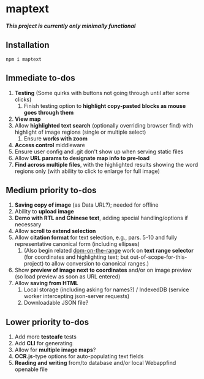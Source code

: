 # maptext

***This project is currently only minimally functional***

## Installation

```
npm i maptext
```

## Immediate to-dos

1. **Testing** (Some quirks with buttons not going through until after
    some clicks)
    1. Finish testing option to
        **highlight copy-pasted blocks as mouse goes through them**
1. **View map**
  1. Allow **highlighted text search** (optionally overriding browser
      find) with highlight of image regions (single or multiple select)
      1. Ensure **works with zoom**
1. **Access control** middleware
  1. Ensure user config and .git don't show up when serving static files
1. Allow **URL params to designate map info to pre-load**
1. **Find across multiple files**, with the highlighted
      results showing the word regions only (with
      ability to click to enlarge for full image)

## Medium priority to-dos

1. **Saving copy of image** (as Data URL?); needed for offline
1. Ability to **upload image**
1. **Demo with RTL and Chinese text**, adding special
    handling/options if necessary
1. Allow **scroll to extend selection**
1. Allow **citation format** for text selection, e.g., pars. 5-10 and
    fully representative canonical form (including ellipses)
    1. (Also begin related [dom-on-the-range](http://github.com/brettz9/dom-on-the-range)
      work on **text range selector** (for coordinates and
        highlighting text; but out-of-scope-for-this-project) to
        allow conversion to canonical ranges.)
1. Show **preview of image next to coordinates** and/or on image
    preview (so load preview as soon as URL entered)
1. Allow **saving from HTML**
    1. Local storage (including asking for names?) / IndexedDB (service
        worker intercepting json-server requests)
    1. Downloadable JSON file?

## Lower priority to-dos

1. Add more **testcafe** tests
1. Add **CLI** for generating
1. Allow for **multiple image maps**?
1. **OCR.js**-type options for auto-populating text fields
1. **Reading and writing** from/to database and/or
    local Webappfind openable file
